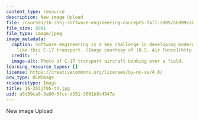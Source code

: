 ```yaml
---
content_type: resource
description: New image Upload
file: /courses/16-355j-software-engineering-concepts-fall-2005/a6d99ca83a905fccd3513001b9d4547e_16-355jf05-th.jpg
file_size: 8981
file_type: image/jpeg
image_metadata:
  caption: Software engineering is a key challenge in developing modern military aircraft
    like this C-17 transport. (Image courtesy of [U.S. Air Force](http://www.af.mil/).)
  credit: ''
  image-alt: Photo of C-17 transport aircraft banking over a field.
learning_resource_types: []
license: https://creativecommons.org/licenses/by-nc-sa/4.0/
ocw_type: OCWImage
resourcetype: Image
title: 16-355jf05-th.jpg
uid: a6d99ca8-3a90-5fcc-d351-3001b9d4547e
---
```

New image Upload